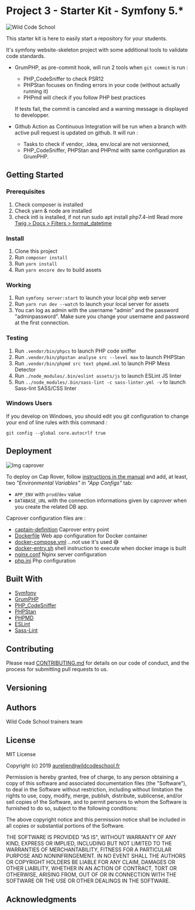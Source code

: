 # Project 3 - Starter Kit - Symfony 5.*

![Wild Code School](https://wildcodeschool.fr/wp-content/uploads/2019/01/logo_pink_176x60.png)

This starter kit is here to easily start a repository for your students.

It's symfony website-skeleton project with some additional tools to validate code standards.

* GrumPHP, as pre-commit hook, will run 2 tools when `git commit` is run :
  
    * PHP_CodeSniffer to check PSR12 
    * PHPStan focuses on finding errors in your code (without actually running it)
    * PHPmd will check if you follow PHP best practices
     
  If tests fail, the commit is canceled and a warning message is displayed to developper.

* Github Action as Continuous Integration will be run when a branch with active pull request is updated on github. It will run :

    * Tasks to check if vendor, .idea, env.local are not versionned,
    * PHP_CodeSniffer, PHPStan and PHPmd with same configuration as GrumPHP.

## Getting Started

### Prerequisites

1. Check composer is installed
2. Check yarn & node are installed
3. check intl is installed, if not run sudo apt install php7.4-intl
Read more [Twig > Docs > Filters > format_datetime](https://twig.symfony.com/doc/3.x/filters/format_datetime.html)

### Install

1. Clone this project
2. Run `composer install`
3. Run `yarn install`
4. Run `yarn encore dev` to build assets  

### Working

1. Run `symfony server:start` to launch your local php web server
2. Run `yarn run dev --watch` to launch your local server for assets
3. You can log as admin with the username "admin" and the password "adminpassword".
Make sure you change your username and password at the first connection.

### Testing

1. Run `.vendor/bin/phpcs` to launch PHP code sniffer
2. Run `.vendor/bin/phpstan analyse src --level max` to launch PHPStan
3. Run `.vendor/bin/phpmd src text phpmd.xml` to launch PHP Mess Detector
3. Run `./node_modules/.bin/eslint assets/js` to launch ESLint JS linter
3. Run `../node_modules/.bin/sass-lint -c sass-linter.yml -v` to launch Sass-lint SASS/CSS linter

### Windows Users

If you develop on Windows, you should edit you git configuration to change your end of line rules with this command :

`git config --global core.autocrlf true`

## Deployment

![Img caprover](https://captain.phprover.wilders.dev/icon-512x512.png)

To deploy on Cap Rover, follow [instructions in the manual](https://caprover.com/docs/get-started.html) and add, at least, two  *"Environmental Variables"* in *"App Configs"*  tab:

* `APP_ENV` with `prod`/`dev` value
* `DATABASE_URL` with the connection informations given by caprover when you create the related DB app.

Caprover configuration files are : 

* [captain-definition](https://github.com/WildCodeSchool/sf4-pjt3-starter-kit/blob/master/captain-definition) Caprover entry point
* [Dockerfile](https://github.com/WildCodeSchool/sf4-pjt3-starter-kit/blob/master/Dockerfile) Web app configuration for Docker container
* [docker-compose.yml](https://github.com/WildCodeSchool/sf4-pjt3-starter-kit/blob/master/docker-compose.yml) ...not use it's used 😅
* [docker-entry.sh](https://github.com/WildCodeSchool/sf4-pjt3-starter-kit/blob/master/docker-entry.sh) shell instruction to execute when docker image is built
* [nginx.conf](https://github.com/WildCodeSchool/sf4-pjt3-starter-kit/blob/master/nginx.conf) Nginx server configuration
* [php.ini](https://github.com/WildCodeSchool/sf4-pjt3-starter-kit/blob/master/php.ini) Php configuration



## Built With

* [Symfony](https://github.com/symfony/symfony)
* [GrumPHP](https://github.com/phpro/grumphp)
* [PHP_CodeSniffer](https://github.com/squizlabs/PHP_CodeSniffer)
* [PHPStan](https://github.com/phpstan/phpstan)
* [PHPMD](http://phpmd.org)
* [ESLint](https://eslint.org/)
* [Sass-Lint](https://github.com/sasstools/sass-lint)

## Contributing

Please read [CONTRIBUTING.md](https://gist.github.com/PurpleBooth/b24679402957c63ec426) for details on our code of conduct, and the process for submitting pull requests to us.

## Versioning


## Authors

Wild Code School trainers team

## License

MIT License

Copyright (c) 2019 aurelien@wildcodeschool.fr

Permission is hereby granted, free of charge, to any person obtaining a copy
of this software and associated documentation files (the "Software"), to deal
in the Software without restriction, including without limitation the rights
to use, copy, modify, merge, publish, distribute, sublicense, and/or sell
copies of the Software, and to permit persons to whom the Software is
furnished to do so, subject to the following conditions:

The above copyright notice and this permission notice shall be included in all
copies or substantial portions of the Software.

THE SOFTWARE IS PROVIDED "AS IS", WITHOUT WARRANTY OF ANY KIND, EXPRESS OR
IMPLIED, INCLUDING BUT NOT LIMITED TO THE WARRANTIES OF MERCHANTABILITY,
FITNESS FOR A PARTICULAR PURPOSE AND NONINFRINGEMENT. IN NO EVENT SHALL THE
AUTHORS OR COPYRIGHT HOLDERS BE LIABLE FOR ANY CLAIM, DAMAGES OR OTHER
LIABILITY, WHETHER IN AN ACTION OF CONTRACT, TORT OR OTHERWISE, ARISING FROM,
OUT OF OR IN CONNECTION WITH THE SOFTWARE OR THE USE OR OTHER DEALINGS IN THE
SOFTWARE.

## Acknowledgments

